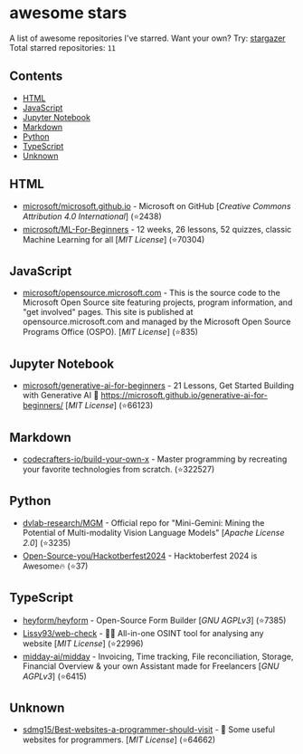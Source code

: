 # awesome stars

A list of awesome repositories I've starred. Want your own? Try: [stargazer](https://github.com/rverst/stargazer)  
Total starred repositories: `11`
## Contents

  - [HTML](#html)
  - [JavaScript](#javascript)
  - [Jupyter Notebook](#jupyter-notebook)
  - [Markdown](#markdown)
  - [Python](#python)
  - [TypeScript](#typescript)
  - [Unknown](#unknown)



## HTML

  - [microsoft/microsoft.github.io](https://github.com/microsoft/microsoft.github.io) - Microsoft on GitHub \[*Creative Commons Attribution 4.0 International*\] (⭐️2438)
  - [microsoft/ML-For-Beginners](https://github.com/microsoft/ML-For-Beginners) - 12 weeks, 26 lessons, 52 quizzes, classic Machine Learning for all \[*MIT License*\] (⭐️70304)

## JavaScript

  - [microsoft/opensource.microsoft.com](https://github.com/microsoft/opensource.microsoft.com) - This is the source code to the Microsoft Open Source site featuring projects, program information, and "get involved" pages. This site is published at opensource.microsoft.com and managed by the Microsoft Open Source Programs Office (OSPO). \[*MIT License*\] (⭐️835)

## Jupyter Notebook

  - [microsoft/generative-ai-for-beginners](https://github.com/microsoft/generative-ai-for-beginners) - 21 Lessons, Get Started Building with Generative AI  🔗 https://microsoft.github.io/generative-ai-for-beginners/ \[*MIT License*\] (⭐️66123)

## Markdown

  - [codecrafters-io/build-your-own-x](https://github.com/codecrafters-io/build-your-own-x) - Master programming by recreating your favorite technologies from scratch. (⭐️322527)

## Python

  - [dvlab-research/MGM](https://github.com/dvlab-research/MGM) - Official repo for "Mini-Gemini: Mining the Potential of Multi-modality Vision Language Models" \[*Apache License 2.0*\] (⭐️3235)
  - [Open-Source-you/Hackotberfest2024](https://github.com/Open-Source-you/Hackotberfest2024) - Hacktoberfest 2024 is Awesome🔥 (⭐️37)

## TypeScript

  - [heyform/heyform](https://github.com/heyform/heyform) - Open-Source Form Builder \[*GNU AGPLv3*\] (⭐️7385)
  - [Lissy93/web-check](https://github.com/Lissy93/web-check) - 🕵️‍♂️ All-in-one OSINT tool for analysing any website \[*MIT License*\] (⭐️22996)
  - [midday-ai/midday](https://github.com/midday-ai/midday) - Invoicing, Time tracking, File reconciliation, Storage, Financial Overview & your own Assistant made for Freelancers \[*GNU AGPLv3*\] (⭐️6415)

## Unknown

  - [sdmg15/Best-websites-a-programmer-should-visit](https://github.com/sdmg15/Best-websites-a-programmer-should-visit) - :link: Some useful websites for programmers. \[*MIT License*\] (⭐️64662)

